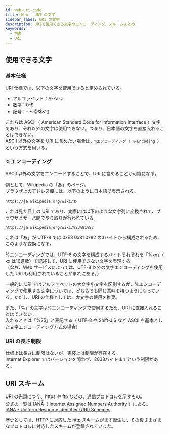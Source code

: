 ```yaml
---
id: web-uri-code
title: Web - URI の文字
sidebar_label: URI の文字
description: URIで使用できる文字やエンコーディング、スキームまとめ
keywords:
  - Web
  - URI
---
```


## 使用できる文字
### 基本仕様
URI 仕様では、以下の文字を使用できると定められている。
- アルファベット：A-Za-z
- 数字：0-9
- 記号：-.~:@!$&'()

これらは ASCII（ American Standard Code for Information Interface ）文字であり、それ以外の文字は使用できない。つまり、日本語の文字を直接入れることはできない。  
ASCII 以外の文字を URI に含めたい場合は、`%エンコーディング（ %-Encoding ）`という方式を用いる。

### %エンコーディング
ASCII 以外の文字をエンコードすることで、URI に含めることが可能になる。

例として、Wikipedia の「あ」のページ。  
ブラウザ上のアドレス欄には、以下のように日本語で表示される。
```
https://ja.wikipedia.org/wiki/あ
```
これは見た目上の URI であり、実際には以下のような文字列に変換されて、ブラウザとサーバ間でやり取りが行われている。
```
https://ja.wikipedia.org/wiki/%E3%81%82
```
これは「あ」が UTF-8 では 0xE3 0x81 0x82 の3バイトから構成されるため、このような変換になる。

%エンコーディングでは、UTF-8 の文字を構成するバイトそれぞれを「%xx」（ xx は16進数）で記述して、URI に使用できない文字を表現する。  
（なお、Web サービスによっては、UTF-8 以外の文字エンコーディングを使用した URI も利用されていることがまれにある。）

一般的に URI ではアルファベットの大文字小文字を区別するが、%エンコーディングで使用する文字については、どちらでも同じ意味を持つようになっている。ただし、URI の仕様としては、大文字の使用を推奨。

また、「%」の文字は%エンコーディングで使用するため、URI に直接入れることはできない。  
入れるときは「%25」と表記する（ UTF-8 や Shift-JIS など ASCII を基本とした文字エンコーディング方式の場合）

### URI の長さ制限
仕様上は長さに制限はないが、実装上は制限が存在する。  
Internet Explorer ではバージョンを問わず、2038バイトまでという制限がある。

## URI スキーム
URI の先頭につく、https や ftp などの、通信プロトコルを示すもの。  
公式の一覧は <ruby><rb>IANA</rb><rt>アイアナ</rt></ruby>（ Internet Assigned Numbers Authority ）にある。  
[IANA - Uniform Resource Identifier (URI) Schemes](https://www.iana.org/assignments/uri-schemes/uri-schemes.xhtml)

歴史としては、HTTP に対応した http スキームがまず誕生し、その後さまざまなプロトコルに対応したスキームが登録されていった。